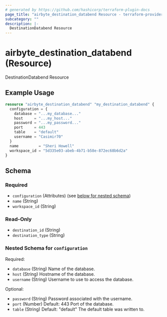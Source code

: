 ```yaml
---
# generated by https://github.com/hashicorp/terraform-plugin-docs
page_title: "airbyte_destination_databend Resource - terraform-provider-airbyte"
subcategory: ""
description: |-
  DestinationDatabend Resource
---
```


# airbyte_destination_databend (Resource)

DestinationDatabend Resource

## Example Usage

```terraform
resource "airbyte_destination_databend" "my_destination_databend" {
  configuration = {
    database = "...my_database..."
    host     = "...my_host..."
    password = "...my_password..."
    port     = 443
    table    = "default"
    username = "Casimir70"
  }
  name         = "Sheri Howell"
  workspace_id = "5d335e03-abeb-4b71-b58e-872ec68b6d2a"
}
```

<!-- schema generated by tfplugindocs -->
## Schema

### Required

- `configuration` (Attributes) (see [below for nested schema](#nestedatt--configuration))
- `name` (String)
- `workspace_id` (String)

### Read-Only

- `destination_id` (String)
- `destination_type` (String)

<a id="nestedatt--configuration"></a>
### Nested Schema for `configuration`

Required:

- `database` (String) Name of the database.
- `host` (String) Hostname of the database.
- `username` (String) Username to use to access the database.

Optional:

- `password` (String) Password associated with the username.
- `port` (Number) Default: 443
Port of the database.
- `table` (String) Default: "default"
The default  table was written to.


